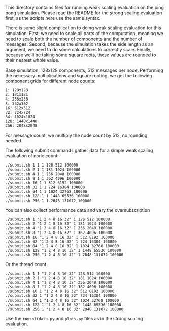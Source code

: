 This directory contains files for running weak scaling evaluation on the ping pong simulation. Please read the README for the strong scaling evaluation first, as the scripts here use the same syntax.

There is some slight complication to doing weak scaling evaluation for this simulation. First, we need to scale all parts of the computation, meaning we need to scale both the number of components and the number of messages. Second, because the simulation takes the side length as an argument, we need to do some calculations to correctly scale. Finally, because we'll be taking some square roots, these values are rounded to their nearest whole value. 

Base simulation: 128x128 components, 512 messages per node.
Performing the necessary multiplications and square rooting, we get the following component grids for different node counts:
```
1: 128x128
2: 181x181
4: 256x256
8: 362x362
16: 512x512
32: 724x724
64: 1024x1024
128: 1448x1448
256: 2048x2048
```

For message count, we multiply the node count by 512, no rounding needed.

The following submit commands gather data for a simple weak scaling evaluation of node count:
```simple weak scaling
./submit.sh 1 1 1 128 512 100000
./submit.sh 2 1 1 181 1024 100000
./submit.sh 4 1 1 256 2048 100000
./submit.sh 8 1 1 362 4096 100000
./submit.sh 16 1 1 512 8192 100000
./submit.sh 32 1 1 724 16384 100000
./submit.sh 64 1 1 1024 32768 100000
./submit.sh 128 1 1 1448 65536 100000
./submit.sh 256 1 1 2048 131072 100000
```

You can also collect performance data and vary the oversubscription

```weak scaling, varying oversubscription
./submit.sh 1 "1 2 4 8 16 32" 1 128 512 100000
./submit.sh 2 "1 2 4 8 16 32" 1 181 1024 100000
./submit.sh 4 "1 2 4 8 16 32" 1 256 2048 100000
./submit.sh 8 "1 2 4 8 16 32" 1 362 4096 100000
./submit.sh 16 "1 2 4 8 16 32" 1 512 8192 100000
./submit.sh 32 "1 2 4 8 16 32" 1 724 16384 100000
./submit.sh 64 "1 2 4 8 16 32" 1 1024 32768 100000
./submit.sh 128 "1 2 4 8 16 32" 1 1448 65536 100000
./submit.sh 256 "1 2 4 8 16 32" 1 2048 131072 100000
```

Or the thread count
```weak scaling, varying thread count
./submit.sh 1 1 "1 2 4 8 16 32" 128 512 100000
./submit.sh 2 1 "1 2 4 8 16 32" 181 1024 100000
./submit.sh 4 1 "1 2 4 8 16 32" 256 2048 100000
./submit.sh 8 1 "1 2 4 8 16 32" 362 4096 100000
./submit.sh 16 1 "1 2 4 8 16 32" 512 8192 100000
./submit.sh 32 1 "1 2 4 8 16 32" 724 16384 100000
./submit.sh 64 1 "1 2 4 8 16 32" 1024 32768 100000
./submit.sh 128 1 "1 2 4 8 16 32" 1448 65536 100000
./submit.sh 256 1 "1 2 4 8 16 32" 2048 131072 100000
```

Use the `consolidate.py` and `plots.py` files as in the strong scaling evaluation.

